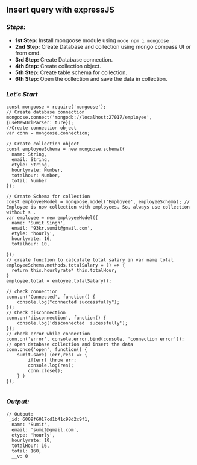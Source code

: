 ## Insert query with expressJS
### _Steps:_

* __1st Step:__ Install mongoose module using ```node npm i mongoose ```.
* __2nd Step:__ Create Database and collection using mongo compass UI or from cmd.
* __3rd Step:__ Create Database connection.
* __4th Step:__ Create collection object.
* __5th Step:__ Create table schema for collection.
* __6th Step:__ Open the collection and save the data in collection.

### _Let's Start_
```node
const mongoose = require('mongoose');
// Create database connection
mongoose.connect('mongodb://localhost:27017/employee', {useNewUrlParser: ture});
//Create connection object
var conn = mongoose.connection;

// Create collection object
const employeeSchema = new mongoose.schema({
  name: String,
  email: String,
  etyle: String,
  hourlyrate: Number,
  totalhour: Number,
  total: Number
});

// Create Schema for collection
const employeeModel = mongoose.model('Employee', employeeSchema); // Employee is now collection with employees. So, always use collection without s .
var employee = new employeeModel({
  name: 'Sumit Singh',
  email: '93kr.sumit@gmail.com',
  etyle: 'hourly',
  hourlyrate: 16,
  totalhour: 10,
  
});
// create function to calculate total salary in var name total
employeeSchema.methods.totalSalary = () => {
  return this.hourlyrate* this.totalHour;
}
employee.total = emloyee.totalSalary();

// check connection
conn.on('Connected', function() {
    console.log("connected successfully");
});
// Check disconnection
conn.on('disconnection', function() {
    console.log('disconnected  sucessfully');
});
// check error while connection
conn.on('error', console.error.bind(console, 'connection error'));
// open database collection and insert the data
conn.once('open', function() {
    sumit.save( (err,res) => {
        if(err) throw err;
        console.log(res);
        conn.close();
    } )
});


```
### _Output:_

```node
// Output:
 _id: 6009f6017cd1b41c98d2c9f1,
  name: 'Sumit',
  email: 'sumit@gmail.com',
  etype: 'hourly',
  hourlyrate: 10,
  totalHour: 16,
  total: 160,
  __v: 0

```
